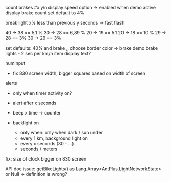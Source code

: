 count brakes #x y/n
display speed option -> enabled when demo active
display brake count
set default to 4%

break light
x% less than previous y seconds
-> fast flash

40 -> 38 == 5,1 %
30 -> 28 == 6,89 %
20 -> 19 == 5.1
20 -> 18 == 10 %
29 -> 28 == 3%
30 -> 29 == 3%


set defaults: 40% and brake ,,
choose border color -> brake
demo brake lights - 2 sec per km/h item
display text?

numinput
 - fix 830 screen width, bigger squares based on width of screen

alerts
- only when timer activity on?
- alert after x seconds
- beep x time -> counter

- backlight on
    - only when: only when dark / sun under
    - every 1 km, background light on
    - every x seconds (30 - ...)
    - seconds / meters

fix: size of clock bigger on 830 screen

API doc issue:
 getBikeLights() as Lang.Array<AntPlus.LightNetworkState> or Null  => definition is wrong?

  